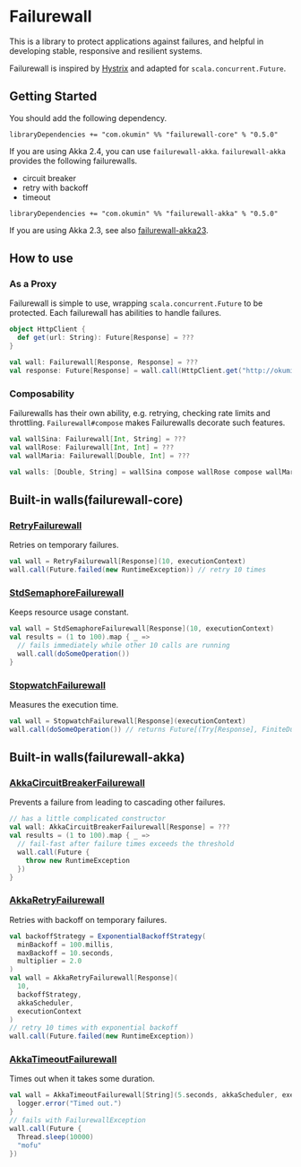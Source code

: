 # Failurewall

This is a library to protect applications against failures, and helpful in developing stable, responsive and resilient systems.

Failurewall is inspired by [Hystrix](https://github.com/Netflix/Hystrix) and adapted for `scala.concurrent.Future`.

## Getting Started

You should add the following dependency.

```
libraryDependencies += "com.okumin" %% "failurewall-core" % "0.5.0"
```

If you are using Akka 2.4, you can use `failurewall-akka`.
`failurewall-akka` provides the following failurewalls.

- circuit breaker
- retry with backoff
- timeout

```
libraryDependencies += "com.okumin" %% "failurewall-akka" % "0.5.0"
```

If you are using Akka 2.3, see also [failurewall-akka23](https://github.com/failurewall/failurewall-akka23).

## How to use

### As a Proxy

Failurewall is simple to use, wrapping `scala.concurrent.Future` to be protected.
Each failurewall has abilities to handle failures.

```scala
object HttpClient {
  def get(url: String): Future[Response] = ???
}

val wall: Failurewall[Response, Response] = ???
val response: Future[Response] = wall.call(HttpClient.get("http://okumin.com/"))
```

### Composability

Failurewalls has their own ability, e.g. retrying, checking rate limits and throttling.
`Failurewall#compose` makes Failurewalls decorate such features.

```scala
val wallSina: Failurewall[Int, String] = ???
val wallRose: Failurewall[Int, Int] = ???
val wallMaria: Failurewall[Double, Int] = ???

val walls: [Double, String] = wallSina compose wallRose compose wallMaria
```

## Built-in walls(failurewall-core)

### [RetryFailurewall](https://github.com/failurewall/failurewall/blob/master/failurewall-core/src/main/scala/failurewall/retry/RetryFailurewall.scala)

Retries on temporary failures.

```scala
val wall = RetryFailurewall[Response](10, executionContext)
wall.call(Future.failed(new RuntimeException)) // retry 10 times
```

### [StdSemaphoreFailurewall](https://github.com/failurewall/failurewall/blob/master/failurewall-core/src/main/scala/failurewall/semaphore/StdSemaphoreFailurewall.scala)

Keeps resource usage constant.

```scala
val wall = StdSemaphoreFailurewall[Response](10, executionContext)
val results = (1 to 100).map { _ =>
  // fails immediately while other 10 calls are running
  wall.call(doSomeOperation())
}
```

### [StopwatchFailurewall](https://github.com/failurewall/failurewall/blob/master/failurewall-core/src/main/scala/failurewall/stopwatch/StopwatchFailurewall.scala)

Measures the execution time.

```scala
val wall = StopwatchFailurewall[Response](executionContext)
wall.call(doSomeOperation()) // returns Future[(Try[Response], FiniteDuration)]
```

## Built-in walls(failurewall-akka)

### [AkkaCircuitBreakerFailurewall](https://github.com/failurewall/failurewall/blob/master/failurewall-akka/src/main/scala/failurewall/circuitbreaker/AkkaCircuitBreakerFailurewall.scala)

Prevents a failure from leading to cascading other failures.

```scala
// has a little complicated constructor
val wall: AkkaCircuitBreakerFailurewall[Response] = ???
val results = (1 to 100).map { _ =>
  // fail-fast after failure times exceeds the threshold
  wall.call(Future {
    throw new RuntimeException
  })
}
```

### [AkkaRetryFailurewall](https://github.com/failurewall/failurewall/blob/master/failurewall-akka/src/main/scala/failurewall/retry/AkkaRetryFailurewall.scala)

Retries with backoff on temporary failures.

```scala
val backoffStrategy = ExponentialBackoffStrategy(
  minBackoff = 100.millis,
  maxBackoff = 10.seconds,
  multiplier = 2.0
)
val wall = AkkaRetryFailurewall[Response](
  10,
  backoffStrategy,
  akkaScheduler,
  executionContext
)
// retry 10 times with exponential backoff
wall.call(Future.failed(new RuntimeException))
```

### [AkkaTimeoutFailurewall](https://github.com/failurewall/failurewall/blob/master/failurewall-akka/src/main/scala/failurewall/timeout/AkkaTimeoutFailurewall.scala)

Times out when it takes some duration.

```scala
val wall = AkkaTimeoutFailurewall[String](5.seconds, akkaScheduler, executionContext) {
  logger.error("Timed out.")
}
// fails with FailurewallException
wall.call(Future {
  Thread.sleep(10000)
  "mofu"
})
```
